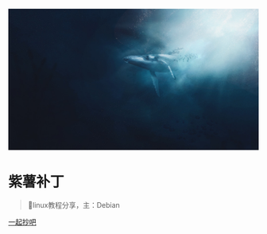 <!-- _coverpage.md -->

<!-- 背景图片 -->
![](/images/bp.jpg)



# 紫薯补丁 

> 💪linux教程分享，主：Debian




[一起抄吧](/README.md)
